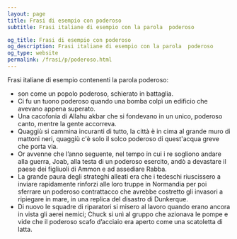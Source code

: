 ```yaml
---
layout: page
title: Frasi di esempio con poderoso 
subtitle: Frasi italiane di esempio con la parola  poderoso

og_title: Frasi di esempio con poderoso 
og_description: Frasi italiane di esempio con la parola  poderoso
og_type: website
permalink: /frasi/p/poderoso.html
---
```


Frasi italiane di esempio contenenti la parola poderoso:


- son come un popolo poderoso, schierato in battaglia.
- Ci fu un tuono poderoso quando una bomba colpì un edificio che avevano appena superato.
- Una cacofonia di Allahu akbar che si fondevano in un unico, poderoso canto, mentre la gente accorreva.
- Quaggiù si cammina incuranti di tutto, la città è in cima al grande muro di mattoni neri, quaggiù c'è solo il solco poderoso di quest'acqua greve che porta via.
- Or avvenne che l’anno seguente, nel tempo in cui i re sogliono andare alla guerra, Joab, alla testa di un poderoso esercito, andò a devastare il paese dei figliuoli di Ammon e ad assediare Rabba.
- La grande paura degli strateghi alleati era che i tedeschi riuscissero a inviare rapidamente rinforzi alle loro truppe in Normandia per poi sferrare un poderoso contrattacco che avrebbe costretto gli invasori a ripiegare in mare, in una replica del disastro di Dunkerque.
- Di nuovo le squadre di riparatori si misero al lavoro quando erano ancora in vista gli aerei nemici; Chuck si unì al gruppo che azionava le pompe e vide che il poderoso scafo d’acciaio era aperto come una scatoletta di latta.
